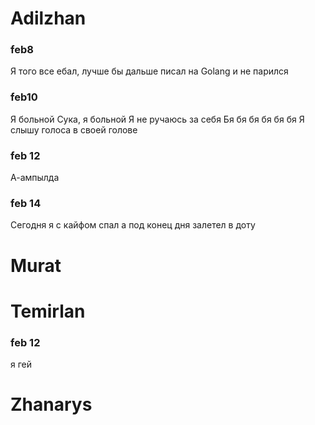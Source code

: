 # Adilzhan
### feb8
Я того все ебал, лучше бы дальше писал на Golang и не парился
### feb10
Я больной
Сука, я больной
Я не ручаюсь за себя Бя бя бя бя бя бя 
Я слышу голоса в своей голове
### feb 12
А-ампылда
### feb 14
Сегодня я с кайфом спал а под конец дня залетел в доту
# Murat


# Temirlan
 ### feb 12
 я гей
# Zhanarys